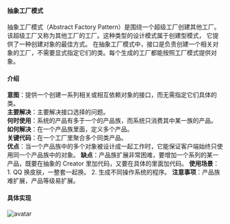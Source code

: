 #### 抽象工厂模式
抽象工厂模式（Abstract Factory Pattern）是围绕一个超级工厂创建其他工厂。该超级工厂又称为其他工厂的工厂。这种类型的设计模式属于创建型模式，
它提供了一种创建对象的最佳方式。
在抽象工厂模式中，接口是负责创建一个相关对象的工厂，不需要显式指定它们的类。每个生成的工厂都能按照工厂模式提供对象。

#### 介绍
**意图**：提供一个创建一系列相关或相互依赖对象的接口，而无需指定它们具体的类。    
**主要解决**：主要解决接口选择的问题。   
**何时使用**：系统的产品有多于一个的产品族，而系统只消费其中某一族的产品。   
**如何解决**：在一个产品族里面，定义多个产品。   
**关键代码**：在一个工厂里聚合多个同类产品。  
**优点**：当一个产品族中的多个对象被设计成一起工作时，它能保证客户端始终只使用同一个产品族中的对象。
**缺点**：产品族扩展非常困难，要增加一个系列的某一产品，既要在抽象的 Creator 里加代码，又要在具体的里面加代码。
**使用场景**： 
    1. QQ 换皮肤，一整套一起换。 
    2. 生成不同操作系统的程序。
**注意事项**：产品族难扩展，产品等级易扩展。
#### 具体实现
![avatar](https://www.runoob.com/wp-content/uploads/2014/08/abstractfactory_pattern_uml_diagram.jpg)
